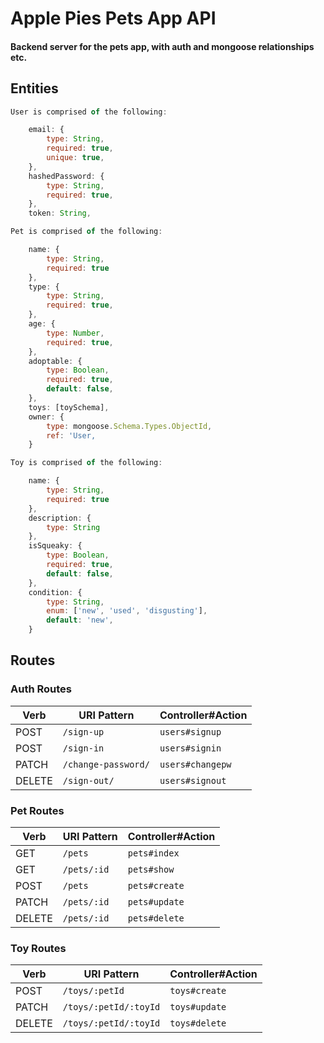 # Apple Pies Pets App API

#### Backend server for the pets app, with auth and mongoose relationships etc.

## Entities

```js
User is comprised of the following:

    email: {
        type: String,
        required: true,
        unique: true,
    },
    hashedPassword: {
        type: String,
        required: true,
    },
    token: String,
```

```js
Pet is comprised of the following:

    name: {
        type: String,
        required: true
    },
    type: {
        type: String,
        required: true,
    },
    age: {
        type: Number,
        required: true,
    },
    adoptable: {
        type: Boolean,
        required: true,
        default: false,
    },
    toys: [toySchema],
    owner: {
        type: mongoose.Schema.Types.ObjectId,
        ref: 'User,
    }
```

```js
Toy is comprised of the following:

    name: {
        type: String,
        required: true
    },
    description: {
        type: String
    },
    isSqueaky: {
        type: Boolean,
        required: true,
        default: false,
    },
    condition: {
        type: String,
        enum: ['new', 'used', 'disgusting'],
        default: 'new',
    }
```


## Routes

### Auth Routes

| Verb   | URI Pattern            | Controller#Action |
|--------|------------------------|-------------------|
| POST   | `/sign-up`             | `users#signup`    |
| POST   | `/sign-in`             | `users#signin`    |
| PATCH  | `/change-password/` | `users#changepw`  |
| DELETE | `/sign-out/`        | `users#signout`   |

### Pet Routes

| Verb   | URI Pattern            | Controller#Action |
|--------|------------------------|-------------------|
| GET   | `/pets`             | `pets#index`    |
| GET   | `/pets/:id`             | `pets#show`    |
| POST   | `/pets`             | `pets#create`    |
| PATCH  | `/pets/:id` | `pets#update`  |
| DELETE | `/pets/:id`        | `pets#delete`   |

### Toy Routes

| Verb   | URI Pattern            | Controller#Action |
|--------|------------------------|-------------------|
| POST   | `/toys/:petId`         | `toys#create`    |
| PATCH  | `/toys/:petId/:toyId`  | `toys#update`  |
| DELETE | `/toys/:petId/:toyId`  | `toys#delete`   |